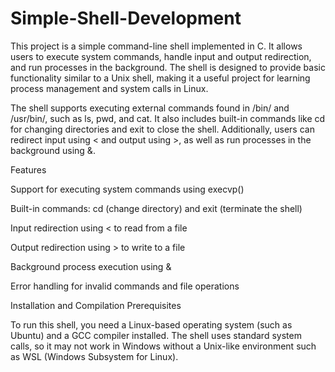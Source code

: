 # Simple-Shell-Development
This project is a simple command-line shell implemented in C. It allows users to execute system commands, handle input and output redirection, and run processes in the background. The shell is designed to provide basic functionality similar to a Unix shell, making it a useful project for learning process management and system calls in Linux.

The shell supports executing external commands found in /bin/ and /usr/bin/, such as ls, pwd, and cat. It also includes built-in commands like cd for changing directories and exit to close the shell. Additionally, users can redirect input using < and output using >, as well as run processes in the background using &.

Features

Support for executing system commands using execvp()

Built-in commands: cd (change directory) and exit (terminate the shell)

Input redirection using < to read from a file

Output redirection using > to write to a file

Background process execution using &

Error handling for invalid commands and file operations

Installation and Compilation
Prerequisites

To run this shell, you need a Linux-based operating system (such as Ubuntu) and a GCC compiler installed. The shell uses standard system calls, so it may not work in Windows without a Unix-like environment such as WSL (Windows Subsystem for Linux).
